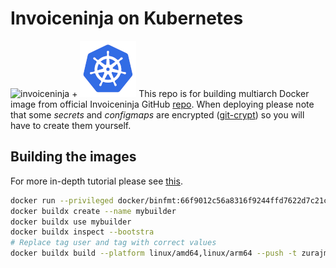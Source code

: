 # Invoiceninja on Kubernetes
![invoiceninja](https://github.com/invoiceninja/invoiceninja/raw/master/public/images/footer-logo.png) + ![kubernetes](https://github.com/zurajm/kubernetes-invoiceninja/raw/master/kubernetes.png)
This repo is for building multiarch Docker image from official Invoiceninja GitHub [repo](https://github.com/invoiceninja/dockerfiles). When deploying please note that some *secrets* and *configmaps* are encrypted ([git-crypt](https://www.agwa.name/projects/git-crypt/)) so you will have to create them yourself.

## Building the images
For more in-depth tutorial please see [this](https://community.arm.com/developer/tools-software/tools/b/tools-software-ides-blog/posts/getting-started-with-docker-for-arm-on-linux).

```bash
docker run --privileged docker/binfmt:66f9012c56a8316f9244ffd7622d7c21c1f6f28d
docker buildx create --name mybuilder
docker buildx use mybuilder
docker buildx inspect --bootstra
# Replace tag user and tag with correct values
docker buildx build --platform linux/amd64,linux/arm64 --push -t zurajm/invoiceninja:alpine-4.5.17
```
